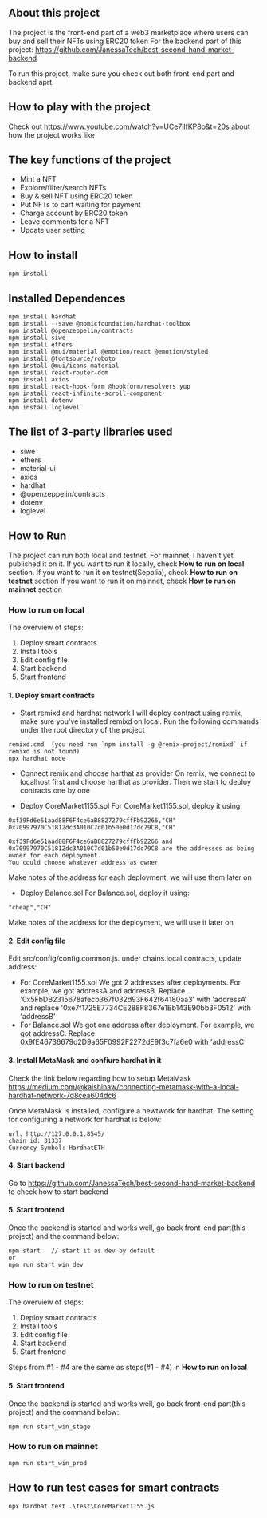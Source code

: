 ## About this project

The project is the front-end part of a web3 marketplace where users can buy and sell their NFTs using ERC20 token
For the backend part of this project: https://github.com/JanessaTech/best-second-hand-market-backend

To run this project, make sure you check out both front-end part and backend aprt

## How to play with the project

Check out https://www.youtube.com/watch?v=UCe7ilfKP8o&t=20s about how the project works like

## The key functions of the project

- Mint a NFT
- Explore/filter/search NFTs
- Buy & sell NFT using ERC20 token
- Put NFTs to cart waiting for payment
- Charge account by ERC20 token
- Leave comments for a NFT
- Update user setting

## How to install

```
npm install
```

## Installed Dependences

```
npm install hardhat
npm install --save @nomicfoundation/hardhat-toolbox
npm install @openzeppelin/contracts
npm install siwe
npm install ethers
npm install @mui/material @emotion/react @emotion/styled
npm install @fontsource/roboto
npm install @mui/icons-material
npm install react-router-dom
npm install axios
npm install react-hook-form @hookform/resolvers yup
npm install react-infinite-scroll-component
npm install dotenv
npm install loglevel
```

## The list of 3-party libraries used

- siwe
- ethers
- material-ui
- axios
- hardhat
- @openzeppelin/contracts
- dotenv
- loglevel

## How to Run

The project can run both local and testnet. For mainnet, I haven't yet published it on it.
If you want to run it locally, check **How to run on local** section.
If you want to run it on testnet(Sepolia), check **How to run on testnet** section
If you want to run it on mainnet, check **How to run on mainnet** section

### How to run on local

The overview of steps:

1. Deploy smart contracts
2. Install tools
3. Edit config file
4. Start backend
5. Start frontend

#### 1. Deploy smart contracts

- Start remixd and hardhat network
  I will deploy contract using remix, make sure you've installed remixd on local.
  Run the following commands under the root directory of the project

```
remixd.cmd  (you need run `npm install -g @remix-project/remixd` if remixd is not found)
npx hardhat node
```

- Connect remix and choose harthat as provider
  On remix, we connect to localhost first and choose harthat as provider. Then we start to deploy contracts one by one

- Deploy CoreMarket1155.sol
  For CoreMarket1155.sol, deploy it using:

```
0xf39Fd6e51aad88F6F4ce6aB8827279cffFb92266,"CH"
0x70997970C51812dc3A010C7d01b50e0d17dc79C8,"CH"

0xf39Fd6e51aad88F6F4ce6aB8827279cffFb92266 and 0x70997970C51812dc3A010C7d01b50e0d17dc79C8 are the addresses as being owner for each deployment.
You could choose whatever address as owner
```

Make notes of the address for each deployment, we will use them later on

- Deploy Balance.sol
  For Balance.sol, deploy it using:

```
"cheap","CH"
```

Make notes of the address for the deployment, we will use it later on

#### 2. Edit config file

Edit src/config/config.common.js. under chains.local.contracts, update address:

- For CoreMarket1155.sol
  We got 2 addresses after deployments. For example, we got addressA and addressB.
  Replace '0x5FbDB2315678afecb367f032d93F642f64180aa3' with 'addressA'
  and replace '0xe7f1725E7734CE288F8367e1Bb143E90bb3F0512' with 'addressB'
- For Balance.sol
  We got one address after deployment. For example, we got addressC.
  Replace 0x9fE46736679d2D9a65F0992F2272dE9f3c7fa6e0 with 'addressC'

#### 3. Install MetaMask and confiure hardhat in it

Check the link below regarding how to setup MetaMask
https://medium.com/@kaishinaw/connecting-metamask-with-a-local-hardhat-network-7d8cea604dc6

Once MetaMask is installed, configure a newtwork for hardhat. The setting for configuring a network for hardhat is below:

```
url: http://127.0.0.1:8545/
chain id: 31337
Currency Symbol: HardhatETH
```

#### 4. Start backend

Go to https://github.com/JanessaTech/best-second-hand-market-backend to check how to start backend

#### 5. Start frontend

Once the backend is started and works well, go back front-end part(this project) and the command below:

```
npm start   // start it as dev by default
or
npm run start_win_dev
```

### How to run on testnet

The overview of steps:

1. Deploy smart contracts
2. Install tools
3. Edit config file
4. Start backend
5. Start frontend

Steps from #1 - #4 are the same as steps(#1 - #4) in **How to run on local**

#### 5. Start frontend

Once the backend is started and works well, go back front-end part(this project) and the command below:

```
npm run start_win_stage
```

### How to run on mainnet

```
npm run start_win_prod
```

## How to run test cases for smart contracts

```
npx hardhat test .\test\CoreMarket1155.js
```
